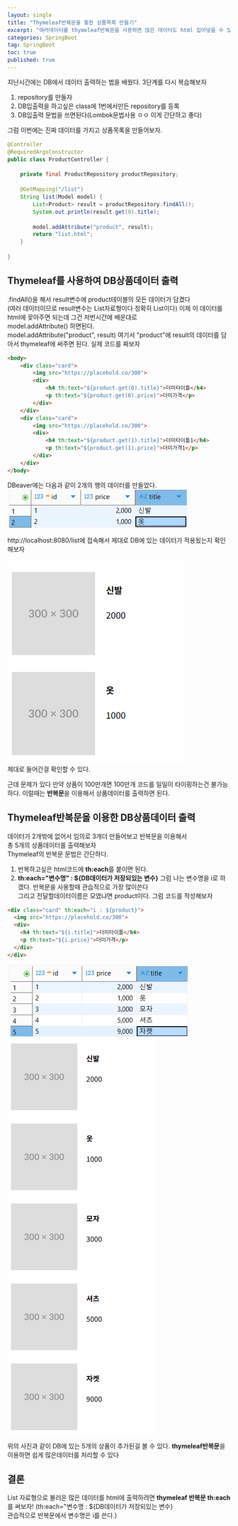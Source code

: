 ```yaml
---
layout: single
title: "Thymeleaf반복문을 통한 상품목록 만들기"
excerpt: "여러데이터를 thymeleaf반복문을 사용하면 많은 데이터도 html 집어넣을 수 있음!!"
categories: SpringBoot
tag: SpringBoot
toc: true
published: true
---
```


지난시간에는 DB에서  데이터 출력하는 법을 배웠다. 3단계를 다시 복습해보자
1. repository를 만들자
2. DB입출력을 하고싶은 class에 1번에서만든 repository를 등록
3. DB입출력 문법을 쓰면된다(Lombok문법사용 ㅇㅇ 이게 간단하고 좋다)

그럼 이번에는 진짜 데이터를 가지고 상품목록을 만들어보자.

```java
@Controller
@RequiredArgsConstructor
public class ProductController {

    private final ProductRepository productRepository;

    @GetMapping("/list")
    String list(Model model) {
        List<Product> result = productRepository.findAll();
        System.out.println(result.get(0).title);

        model.addAttribute("product", result);
        return "list.html";
    }

}
```
## Thymeleaf를 사용하여 DB상품데이터 출력
.findAll()을 해서 result변수에 product테이블의 모든 데이터가 담겼다  
(여러 데이터이므로 result변수는 List자료형이다 정확히 List<Product>이다)
이제 이 데이터를 html에 꽂아주면 되는데 그건 저번시간에 배운대로  
model.addAttribute() 하면된다.  
model.addAttribute("product", result)  여기서 "product"에 result의 데이터를
담아서 thymeleaf에 써주면 된다. 실제 코드를 짜보자  


```html
<body>
    <div class="card">
        <img src="https://placehold.co/300">
        <div>
            <h4 th:text="${product.get(0).title}">더미타이틀</h4>
            <p th:text="${product.get(0).price}">더미가격</p>
        </div>
    </div>
    <div class="card">
        <img src="https://placehold.co/300">
        <div>
            <h4 th:text="${product.get(1).title}">더미타이틀1</h4>
            <p th:text="${product.get(1).price}">더미가격1</p>
        </div>
    </div>
</body>
```

DBeaver에는 다음과 같이 2개의 행의 데이터를 만들었다.
![Spring 이미지](/assets/images/spring05.png)

http://localhost:8080/list에 접속해서 제대로 DB에 있는 데이터가 적용됬는지 확인해보자

![Spring 이미지](/assets/images/spring051.png)  
제대로 들어간걸 확인할 수 있다.

근데 문제가 있다 만약 상품이 100만개면 100만개 코드를 일일이 타이핑하는건 불가능하다.
이럴때는 **반복문**을 이용해서 상품데이터를 출력하면 된다.

## Thymeleaf반복문을 이용한 DB상품데이터 출력

데이터가 2개밖에 없어서 임의로 3개더 만들어보고 반복문을 이용해서  
총 5개의 상품데이터를 출력해보자  
Thymeleaf의 반복문 문법은 간단하다. 
1. 반복하고싶은 html코드에 **th:each**를 붙이면 된다.
2. **th:each="변수명" : ${DB데이터가 저장되있는 변수}**
그럼 나는 변수명을 i로 하겠다. 반복문을 사용할때 관습적으로 가장 많이쓴다  
그리고 전달할데이터이름은 모였냐면 product이다. 그럼 코드를 작성해보자  

```html
<div class="card" th:each="i : ${product}">
  <img src="https://placehold.co/300">
  <div>
    <h4 th:text="${i.title}">더미타이틀</h4>
    <p th:text="${i.price}">더미가격</p>
  </div>
</div>
```
![Spring 이미지](/assets/images/spring052.png)
![Spring 이미지](/assets/images/spring053.png)

위의 사진과 같이 DB에 있는 5개의 상품이 추가된걸 볼 수 있다.
**thymeleaf반복문**을 이용하면 쉽게 많은데이터를 처리할 수 있다

## 결론
List 자료형으로 불러온 많은 데이터를 html에 출력하려면
**thymeleaf 반복문 th:each**를 써보자!
(th:each="변수명 : ${DB데이터가 저장되있는 변수}  
관습적으로 반복문에서 변수명은 i를 쓴다.)











